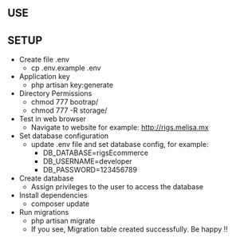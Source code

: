## USE


## SETUP
- Create file .env
    + cp .env.example .env
- Application key
    + php artisan key:generate
- Directory Permissions
    + chmod 777 bootrap/
    + chmod 777 -R storage/
- Test in web browser
    + Navigate to website for example: http://rigs.melisa.mx
- Set database configuration
    + update .env file and set database config, for example:
        + DB_DATABASE=rigsEcommerce
        + DB_USERNAME=developer
        + DB_PASSWORD=123456789
- Create database
    + Assign privileges to the user to access the database
- Install dependencies
    + composer update
- Run migrations
    + php artisan migrate
    + If you see, Migration table created successfully. Be happy !!